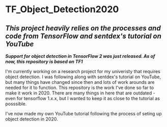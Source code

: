 # TF_Object_Detection2020

***This project heavily relies on the processes and code from TensorFlow and sentdex's tutorial on YouTube***
-------------------------------------------------------------------------------------------------------------
***Support for object detection in TensorFlow 2 was just released. As of now, this repository is based on TF1***

I'm currently working on a research project for my univeristy that requires object detection. I was following along with sentdex's tutorial on YouTube, but many things have changed since then and lots of work arounds are needed for it to function. This repository is the work I've done so far to make it work in 2020. There are many things in here that are outdated - even for tensorflow 1.x.x, but I wanted to keep it as close to the tutorial as posssible.

I've now made my own YouTube tutorial following the process of seting up object detection in 2020. 


